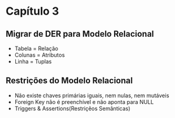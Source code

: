 # Capítulo 3

## Migrar de DER para Modelo Relacional
- Tabela = Relação
- Colunas = Atributos
- Linha = Tuplas

## Restrições do Modelo Relacional
- Não existe chaves primárias iguais, nem nulas, nem mutáveis
- Foreign Key não é preenchível e não aponta para NULL
- Triggers & Assertions(Restriçẽos Semânticas)
